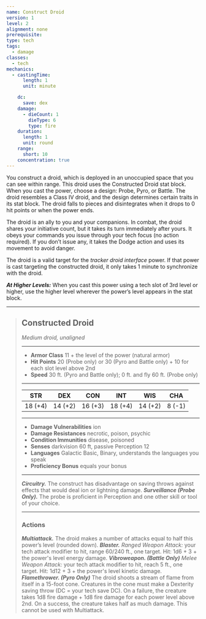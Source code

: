 ```yaml
---
name: Construct Droid
version: 1
level: 2
alignment: none
prerequisite: 
type: tech
tags:
  - damage
classes:
  - tech
mechanics:
  - castingTime:
      length: 1
      unit: minute

    dc:
      save: dex
    damage:
      - dieCount: 1
        dieType: 6
        type: fire
    duration:
      length: 1
      unit: round
    range:
      short: 10
    concentration: true
---
```

You construct a droid, which is deployed in an unoccupied space that you can see within range. This droid uses the Constructed Droid stat block. When you cast the power, choose a design: Probe, Pyro, or Battle. The droid resembles a Class IV droid, and the design determines certain traits in its stat block. The droid falls to pieces and disintegrates when it drops to 0 hit points or when the power ends.

The droid is an ally to you and your companions. In combat, the droid shares your initiative count, but it takes its turn immediately after yours. It obeys your commands you issue through your tech focus (no action required). If you don’t issue any, it takes the Dodge action and uses its movement to avoid danger.

The droid is a valid target for the _tracker droid interface_ power. If that power is cast targeting the constructed droid, it only takes 1 minute to synchronize with the droid.

***__At Higher Levels__:*** When you cast this power using a tech slot of 3rd level or higher, use the higher level wherever the power’s level appears in the stat block.

___
> ## Constructed Droid
>_Medium droid, unaligned_
> ___
> - **Armor Class** 11 + the level of the power (natural armor)
> - **Hit Points** 20 (Probe only) or 30 (Pyro and Battle only) + 10 for each slot level above 2nd
> - **Speed** 30 ft. (Pyro and Battle only); 0 ft. and fly 60 ft. (Probe only)
>___
>|STR|DEX|CON|INT|WIS|CHA|
>|:---:|:---:|:---:|:---:|:---:|:---:|
>|18 (+4)| 14 (+2)| 16 (+3)| 18 (+4)| 14 (+2)| 8 (-1)|
>___
> - **Damage Vulnerabilities** ion
> - **Damage Resistances** necrotic, poison, psychic
> - **Condition Immunities** disease, poisoned
> - **Senses** darkvision 60 ft, passive Perception 12
> - **Languages** Galactic Basic, Binary, understands the languages you speak
> - **Proficiency Bonus** equals your bonus
> ___
> ***Circuitry.*** The construct has disadvantage on saving throws against effects that would deal ion or lightning damage.
> ***Surveillance (Probe Only).*** The probe is proficient in Perception and one other skill or tool of your choice.
> ___
> ### Actions
> ***Multiattack.*** The droid makes a number of attacks equal to half this power’s level (rounded down).
> ***Blaster.*** *Ranged Weapon Attack:* your tech attack modifier to hit, range 60/240 ft., one target. Hit: 1d6 + 3 + the power's level energy damage.
> ***Vibroweapon. (Battle Only)*** *Melee Weapon Attack:* your tech attack modifier to hit, reach 5 ft., one target. Hit: 1d12 + 3 + the power's level kinetic damage.
> ***Flamethrower. (Pyro Only)*** The droid shoots a stream of flame from itself in a 15-foot cone. Creatures in the cone must make a Dexterity saving throw (DC = your tech save DC). On a failure, the creature takes 1d8 fire damage + 1d8 fire damage for each power level above 2nd. On a success, the creature takes half as much damage. This cannot be used with Multiattack.
    